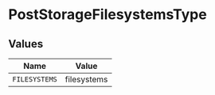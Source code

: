 # PostStorageFilesystemsType


## Values

| Name          | Value         |
| ------------- | ------------- |
| `FILESYSTEMS` | filesystems   |